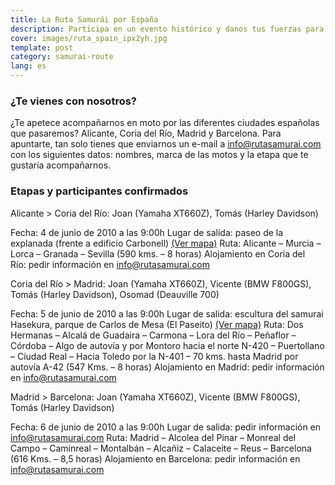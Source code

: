 ```yaml
---
title: La Ruta Samurái por España
description: Participa en un evento histórico y danos tus fuerzas para que lleguemos con éxito al país del sol naciente
cover: images/ruta_spain_ipx2yh.jpg
template: post
category: samurai-route
lang: es
---
```


### ¿Te vienes con nosotros?

¿Te apetece acompañarnos en moto por las diferentes ciudades españolas que pasaremos? Alicante, Coria del Río, Madrid y Barcelona. Para apuntarte, tan solo tienes que enviarnos un e-mail a info@rutasamurai.com con los siguientes datos: nombres, marca de las motos y la etapa que te gustaría acompañarnos.

### Etapas y participantes confirmados

Alicante > Coria del Río: Joan (Yamaha XT660Z), Tomás (Harley Davidson)

Fecha: 4 de junio de 2010 a las 9:00h
Lugar de salida: paseo de la explanada (frente a edificio Carbonell) [(Ver mapa)](http://maps.google.es/maps/ms?ie=UTF8&hl=es&msa=0&ll=38.344471,-0.480539&spn=0.002735,0.005279&t=h&z=18&msid=109521630100610492151.000480f70690f95b54790&iwloc=000480f7079596573bb1a)
Ruta: Alicante – Murcia – Lorca – Granada – Sevilla (590 kms. – 8 horas)
Alojamiento en Coria del Río: pedir información en info@rutasamurai.com

Coria del Río > Madrid: Joan (Yamaha XT660Z), Vicente (BMW F800GS), Tomás (Harley Davidson), Osomad (Deauville 700)

Fecha: 5 de junio de 2010 a las 9:00h
Lugar de salida: escultura del samurai Hasekura, parque de Carlos de Mesa (El Paseito) [(Ver mapa)](http://maps.google.es/maps/ms?ie=UTF8&hl=es&msa=0&msid=109521630100610492151.000480f6e0aa753ecbcb9&ll=37.282308,-6.048601&spn=0.002881,0.005279&t=h&z=18)
Ruta: Dos Hermanas – Alcalá de Guadaira – Carmona – Lora del Río – Peñaflor – Córdoba – Algo de autovía y por Montoro hacia el norte N-420 – Puertollano – Ciudad Real – Hacia Toledo por la N-401 – 70 kms. hasta Madrid por autovía A-42 (547 Kms. – 8 horas)
Alojamiento en Madrid: pedir información en info@rutasamurai.com

Madrid > Barcelona: Joan (Yamaha XT660Z), Vicente (BMW F800GS), Tomás (Harley Davidson)

Fecha: 6 de junio de 2010 a las 9:00h
Lugar de salida: pedir información en info@rutasamurai.com
Ruta: Madrid – Alcolea del Pinar – Monreal del Campo – Caminreal – Montalbán – Alcañiz – Calaceite – Reus – Barcelona (616 Kms. – 8,5 horas)
Alojamiento en Barcelona: pedir información en info@rutasamurai.com
